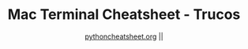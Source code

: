 <p align="center">
</p>

<h1 align="center">Mac Terminal Cheatsheet - Trucos</h1>

<div align="center">
  <a href="https://https://developer.apple.com/library/archive/documentation/OpenSource/Conceptual/ShellScripting/CommandLInePrimer/CommandLine.html#//apple_ref/doc/uid/TP40004268-CH271-SW9/">pythoncheatsheet.org</a> ||
</div>

<!-- <p align='center' style="margin-top: 20px;">
<a href="https://developer.apple.com/library/archive/documentation/OpenSource/Conceptual/ShellScripting/CommandLInePrimer/CommandLine.html#//apple_ref/doc/uid/TP40004268-CH271-SW9">Mac Terminal Cheatsheet</a>
</p> -->

<!-- ## Getting Started -->

<!-- Este hoja de trucos para  Mac Terminal pretende se una referencia básica para desarrolladores junior que hablan Español, con el objetivo de bajar las barreras de entrada en la industria.

